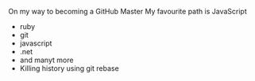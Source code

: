 On my way to becoming a GitHub Master
My favourite path is JavaScript
* ruby
* git
* javascript 
* .net
* and manyt more
* Killing history using git rebase
